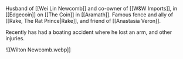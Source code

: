 Husband of [[Wei Lin Newcomb]] and co-owner of [[W&W Imports]], in [[Edgecoin]] on [[The Coin]] in [[Aramath]].  Famous fence and ally of [[Rake, The Rat Prince|Rake]], and friend of [[Anastasia Veron]].

Recently has had a boating accident where he lost an arm, and other injuries.

![[Wilton Newcomb.webp]]